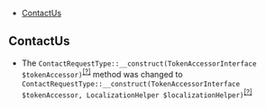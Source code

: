 - [ContactUs](#contactus)

ContactUs
---------
* The `ContactRequestType::__construct(TokenAccessorInterface $tokenAccessor)`<sup>[[?]](https://github.com/oroinc/orocommerce-orocrm/tree/3.0.0/src/Oro/Bridge/ContactUs/Form/Type/ContactRequestType.php#L29 "Oro\Bridge\ContactUs\Form\Type\ContactRequestType")</sup> method was changed to `ContactRequestType::__construct(TokenAccessorInterface $tokenAccessor, LocalizationHelper $localizationHelper)`<sup>[[?]](https://github.com/oroinc/orocommerce-orocrm/tree/3.1.0/src/Oro/Bridge/ContactUs/Form/Type/ContactRequestType.php#L36 "Oro\Bridge\ContactUs\Form\Type\ContactRequestType")</sup>

